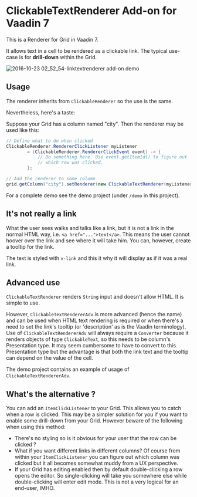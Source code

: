 # ClickableTextRenderer Add-on for Vaadin 7

This is a Renderer for Grid in Vaadin 7.

It allows text in a cell to be rendered as a clickable link. The typical use-case
is for **drill-down** within the Grid.

![2016-10-23 02_52_54-linktextrenderer add-on demo](https://cloud.githubusercontent.com/assets/1903550/19625174/95a3a1b0-9911-11e6-81f8-c1f16d9d160f.png)

## Usage

The renderer inherits from `ClickableRenderer` so the use is the same.

Nevertheless, here's a taste:

Suppose your Grid has a column named "city". Then the renderer may be used
like this:

```java
// Define what to do when clicked
ClickableRenderer.RendererClickListener myListener
        = (ClickableRenderer.RendererClickEvent event) -> {
            // Do something here. Use event.getItemId() to figure out
            // which row was clicked.
        };

// Add the renderer to some column
grid.getColumn("city").setRenderer(new ClickableTextRenderer(myListener));
```

For a complete demo see the demo project (under `/demo` in this project).

## It's not really a link

What the user sees walks and talks like a link, but it is not a link
in the normal HTML way, i.e. `<a href="...">text</a>`. This means the user
cannot hoover over the link and see where it will take him. You can,
however, create a tooltip for the link.

The text is styled with `v-link` and this it why it will display as if it was
a real link.

## Advanced use

`ClickableTextRenderer` renders `String` input and doesn't allow HTML.
It is simple to use.

However, `ClickableTextRendererAdv` is more advanced (hence the name) and
can be used when HTML text rendering is required or when there's a need
to set the link's tooltip (or 'description' as is the Vaadin terminology).
Use of `ClickableTextRendererAdv` will always require a `Converter` because
it renders objects of type `ClickableText`, so this needs to be column's
Presentation type. It may seem cumbersome to have to convert to this
Presentation type but the advantage is that both the link text and the 
tooltip can depend on the value of the cell.

The demo project contains an example of usage of `ClickableTextRendererAdv`.

## What's the alternative ?

You can add an `ItemClickListener` to your Grid. This allows you to catch
when a row is clicked. This may be a simpler solution for you if you want to
enable some drill-down from your Grid. However beware of the following when 
using this method:

* There's no styling so is it obvious for your user that the row can be 
clicked ?
* What if you want different links in different columns? Of course from 
within your `ItemClickListener` you can figure out which column was clicked
but it all becomes somewhat muddy from a UX perspective.
* If your Grid has editing enabled then by default double-clicking a row
opens the editor. So single-clicking will take you somewhere else while
double-clicking will enter edit mode. This is not a very logical for
an end-user, IMHO.



